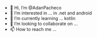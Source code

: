 - 👋 Hi, I’m @AdanPacheco
- 👀 I’m interested in ... in .net and android
- 🌱 I’m currently learning ... kotlin
- 💞️ I’m looking to collaborate on ...
- 📫 How to reach me ...

<!---
AdanPacheco/AdanPacheco is a ✨ special ✨ repository because its `README.md` (this file) appears on your GitHub profile.
You can click the Preview link to take a look at your changes.
--->
